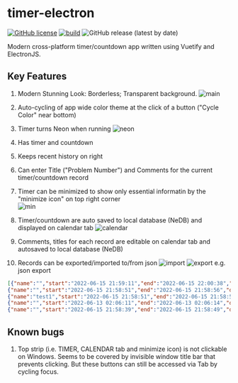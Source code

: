 # timer-electron
[![GitHub license](https://img.shields.io/github/license/oddsun/timer-electron)](https://github.com/oddsun/timer-electron/blob/master/LICENSE)
[![build](https://github.com/oddsun/timer-electron/actions/workflows/electron_release.yml/badge.svg)](https://github.com/oddsun/timer-electron/actions/workflows/electron_release.yml)
![GitHub release (latest by date)](https://img.shields.io/github/v/release/oddsun/timer-electron)


Modern cross-platform timer/countdown app written using Vuetify and ElectronJS.

## Key Features

1. Modern Stunning Look: Borderless; Transparent background. 
![main](https://user-images.githubusercontent.com/1161465/173975835-734702a4-df5f-4d73-be2b-cc641ad79e7f.png)


2. Auto-cycling of app wide color theme at the click of a button ("Cycle Color" near bottom)
3. Timer turns Neon when running
![neon](https://user-images.githubusercontent.com/1161465/173975967-19aa7c50-801f-4e51-b2b7-5efcc3f9d027.png)
4. Has timer and countdown
5. Keeps recent history on right
6. Can enter Title ("Problem Number") and Comments for the current timer/countdown record
7. Timer can be minimized to show only essential informatin by the "minimize icon" on top right corner  
![min](https://user-images.githubusercontent.com/1161465/173976778-9c3a165a-c682-4ef9-b70b-6fddf93f264d.png)


8. Timer/countdown are auto saved to local database (NeDB) and displayed on calendar tab
![calendar](https://user-images.githubusercontent.com/1161465/173976115-1f6ab668-4edb-48db-b38f-7350152b72da.png)
9. Comments, titles for each record are editable on calendar tab and autosaved to local database (NeDB)
10. Records can be exported/imported to/from json
![import](https://user-images.githubusercontent.com/1161465/173976822-d56c7597-42be-4bac-be45-729843a374f7.png)
![export](https://user-images.githubusercontent.com/1161465/173976829-54bbca8a-4ace-4443-ba76-9c5131517827.png)
e.g. json export
```json
[{"name":"","start":"2022-06-15 21:59:11","end":"2022-06-15 22:00:38","details":"","time":"00:01:26","color":"hsl(178,100%,35%)","_id":"JPN6ULraxxwGKXPc"},
{"name":"","start":"2022-06-15 21:58:51","end":"2022-06-15 21:58:56","details":"","time":"00:00:05","color":"hsl(120,100%,35%)","_id":"Kv59UAzpnk2fCeXK","status":"replaced","new_id":"gmEAHrDqFSTucAZN"},
{"name":"test1","start":"2022-06-15 21:58:51","end":"2022-06-15 21:58:56","details":"","time":"00:00:05","color":"hsl(120,100%,35%)","original_id":"Kv59UAzpnk2fCeXK","_id":"gmEAHrDqFSTucAZN"},
{"name":"","start":"2022-06-13 02:06:11","end":"2022-06-13 02:06:14","details":"","time":"00:00:03","color":"hsl(75,100%,35%)","_id":"iz01M0abXr3MTz1o"},
{"name":"","start":"2022-06-15 21:58:39","end":"2022-06-15 21:58:49","details":"","time":"00:00:10","color":"hsl(105,100%,35%)","_id":"wKAGoG4geoN3OrYY"}]
```

## Known bugs
1. Top strip (i.e. TIMER, CALENDAR tab and minimize icon) is not clickable on Windows. Seems to be covered by invisible window title bar that prevents clicking. But these buttons can still be accessed via Tab by cycling focus.
